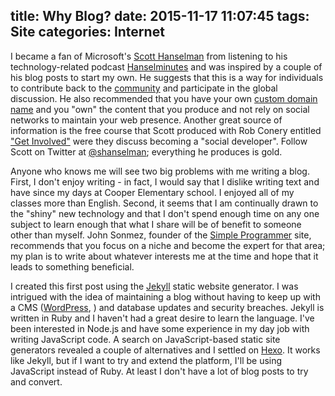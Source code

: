 title: Why Blog?
date: 2015-11-17 11:07:45
tags: Site
categories: Internet
---
I became a fan of Microsoft's [Scott Hanselman](http://www.hanselman.com) from listening to his technology-related podcast [Hanselminutes](http://www.hanselminutes.com) and was inspired by a couple of his blog posts to start my own.  He suggests that this is a way for individuals to contribute back to the [community](http://www.hanselman.com/blog/YourBlogIsTheEngineOfCommunity.aspx) and participate in the global discussion.  He also recommended that you have your own [custom domain name](http://www.hanselman.com/blog/YourWordsAreWasted.aspx) and you "own" the content that you produce and not rely on social networks to maintain your web presence.  Another great source of information is the free course that Scott produced with Rob Conery entitled ["Get Involved"](http://getinvolved.hanselman.com") were they discuss becoming a "social developer".  Follow Scott on Twitter at [@shanselman](https://twitter.com/shanselman); everything he produces is gold.

Anyone who knows me will see two big problems with me writing a blog.  First, I don't enjoy writing - in fact, I would say that I dislike writing text and have since my days at Cooper Elementary school. I enjoyed all of my classes more than English. Second, it seems that I am continually drawn to the "shiny" new technology and that I don't spend enough time on any one subject to learn enough that what I share will be of benefit to someone other than myself.  John Sonmez, founder of the [Simple Programmer](http://simpleprogrammer.com) site, recommends that you focus on a niche and become the expert for that area; my plan is to write about whatever interests me at the time and hope that it leads to something beneficial.

I created this first post using the [Jekyll](http://jekyllrb.com) static website generator.  I was intrigued with the idea of maintaining a blog without having to keep up with a CMS ([WordPress](http://www.wordpress.org), ) and database updates and security breaches.  Jekyll is written in Ruby and I haven't had a great desire to learn the language.  I've been interested in Node.js and have some experience in my day job with writing JavaScript code.  A search on JavaScript-based static site generators revealed a couple of alternatives and I settled on [Hexo](http://hexo.io).  It works like Jekyll, but if I want to try and extend the platform, I'll be using JavaScript instead of Ruby.  At least I don't have a lot of blog posts to try and convert.